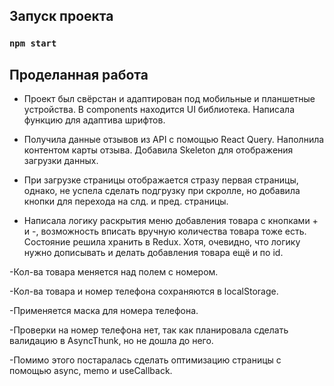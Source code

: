 
## Запуск проекта

### `npm start`

## Проделанная работа

- Проект был свёрстан и адаптирован под мобильные и планшетные устройства. В components находится UI библиотека. Написала функцию для адаптива шрифтов.

- Получила данные отзывов из API с помощью React Query. Наполнила контентом карты отзыва. Добавила Skeleton для отображения загрузки данных.

- При загрузке страницы отображается стразу первая страницы, однако, не успела сделать подгрузку при скролле, но добавила кнопки для перехода на слд. и пред. страницы.

- Написала логику раскрытия меню добавления товара с кнопками + и -, возможность вписать вручную количества товара тоже есть. Состояние решила хранить в Redux. Хотя, очевидно, что логику нужно дописывать и делать добавления товара ещё и по id.

-Кол-ва товара меняется над полем с номером.

-Кол-ва товара и номер телефона сохраняются в localStorage.

-Применяется маска для номера телефона.

-Проверки на номер телефона нет, так как планировала сделать валидацию в AsyncThunk, но не дошла до него.

-Помимо этого постаралась сделать оптимизацию страницы с помощью async, memo и useCallback.




